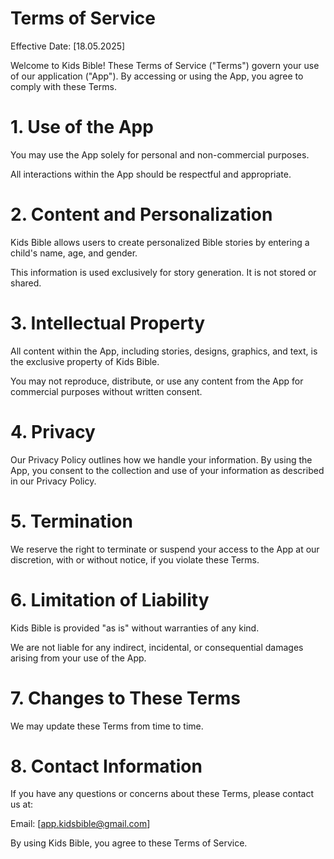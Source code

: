 # Terms of Service
Effective Date: [18.05.2025]

Welcome to Kids Bible! These Terms of Service ("Terms") govern your use of our application ("App"). By accessing or using the App, you agree to comply with these Terms.

# 1. Use of the App

You may use the App solely for personal and non-commercial purposes.

All interactions within the App should be respectful and appropriate.

# 2. Content and Personalization

Kids Bible allows users to create personalized Bible stories by entering a child's name, age, and gender.

This information is used exclusively for story generation. It is not stored or shared.

# 3. Intellectual Property

All content within the App, including stories, designs, graphics, and text, is the exclusive property of Kids Bible.

You may not reproduce, distribute, or use any content from the App for commercial purposes without written consent.

# 4. Privacy

Our Privacy Policy outlines how we handle your information. By using the App, you consent to the collection and use of your information as described in our Privacy Policy.

# 5. Termination

We reserve the right to terminate or suspend your access to the App at our discretion, with or without notice, if you violate these Terms.

# 6. Limitation of Liability

Kids Bible is provided "as is" without warranties of any kind.

We are not liable for any indirect, incidental, or consequential damages arising from your use of the App.

# 7. Changes to These Terms

We may update these Terms from time to time.

# 8. Contact Information

If you have any questions or concerns about these Terms, please contact us at:

Email: [app.kidsbible@gmail.com]

By using Kids Bible, you agree to these Terms of Service.
